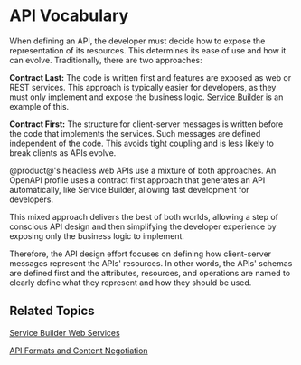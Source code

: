 # API Vocabulary [](id=api-vocabulary)

When defining an API, the developer must decide how to expose the representation
of its resources. This determines its ease of use and how it can evolve. 
Traditionally, there are two approaches: 

**Contract Last:** The code is written first and features are exposed as web or 
REST services. This approach is typically easier for developers, as they must 
only implement and expose the business logic. 
[Service Builder](/develop/tutorials/-/knowledge_base/7-2/service-builder-web-services) 
is an example of this. 

**Contract First:** The structure for client-server messages is written before 
the code that implements the services. Such messages are defined independent of 
the code. This avoids tight coupling and is less likely to break clients as APIs 
evolve. 

@product@'s headless web APIs use a mixture of both approaches. An OpenAPI 
profile uses a contract first approach that generates an API automatically, like 
Service Builder, allowing fast development for developers. 

This mixed approach delivers the best of both worlds, allowing a step of 
conscious API design and then simplifying the developer experience by exposing 
only the business logic to implement. 

Therefore, the API design effort focuses on defining how client-server messages 
represent the APIs' resources. In other words, the APIs' schemas are defined 
first and the attributes, resources, and operations are named to clearly define 
what they represent and how they should be used. 

## Related Topics [](id=related-topics)

[Service Builder Web Services](/develop/tutorials/-/knowledge_base/7-2/service-builder-web-services)

[API Formats and Content Negotiation](liferay.com)